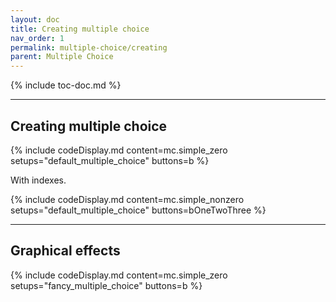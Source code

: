 ```yaml
---
layout: doc
title: Creating multiple choice
nav_order: 1
permalink: multiple-choice/creating
parent: Multiple Choice
---
```


{% include toc-doc.md %}

---
## Creating multiple choice

{% include codeDisplay.md content=mc.simple_zero setups="default_multiple_choice" buttons=b %}

With indexes.

{% include codeDisplay.md content=mc.simple_nonzero setups="default_multiple_choice" buttons=bOneTwoThree %}

---
## Graphical effects

{% include codeDisplay.md content=mc.simple_zero setups="fancy_multiple_choice" buttons=b %}
